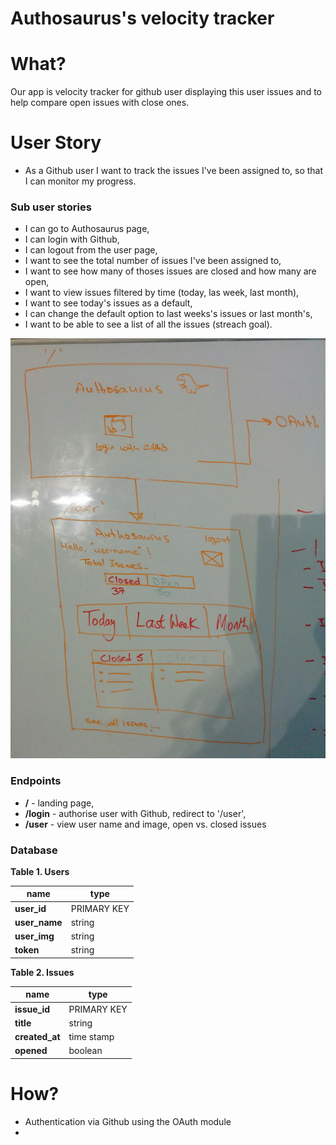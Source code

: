 # Authosaurus's velocity tracker

# What?
Our app is velocity tracker for github user displaying this user issues and to help compare open issues with close ones.

# User Story

- As a Github user I want to track the issues I've been assigned to, so that I can monitor my progress.

### Sub user stories

- I can go to Authosaurus page,
- I can login with Github,
- I can logout from the user page,
- I want to see the total number of issues I've been assigned to,
- I want to see how many of thoses issues are closed and how many are open,
- I want to view issues filtered by time (today, las week, last month),
- I want to see today's issues as a default,
- I can change the default option to last weeks's issues or last month's,
- I want to be able to see a list of all the issues (streach goal).

![wireframe](images/wireframe.jpg)

### Endpoints

- **/** - landing page,
- **/login** - authorise user with Github, redirect to '/user',
- **/user** - view user name and image, open vs. closed issues

### Database

**Table 1. Users**

|name            |  type             |
|----------------|-------------------|
|**user_id**     |PRIMARY KEY        |   
|**user_name**   |string             |
|**user_img**    |string             |   
|**token**       |string             |  

**Table 2. Issues**

|name            |  type             |
|----------------|-------------------|
|**issue_id**    |PRIMARY KEY        |   
|**title**       |string             |
|**created_at**  |time stamp         |   
|**opened**      |boolean            |   



# How?

- Authentication via Github using the OAuth module
-
